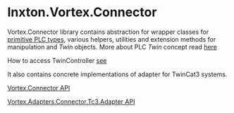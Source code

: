 # Inxton.Vortex.Connector

Vortex.Connector library contains abstraction for wrapper classes for [primitive PLC types](Conceptual/PrimitiveTwins.md), various helpers, utilities and extension methods for  manipulation and *Twin* objects. More about PLC *Twin* concept read [here](/apis/Inxton.vortex.compiler.console/Conceptual/Twins.md)


How to access TwinController [see](../Inxton.vortex.compiler.console/README.md#how-to-access-twincontroller")

It also contains concrete implementations of adapter for TwinCat3 systems.

[Vortex.Connector API](xref:Vortex.Connector)

[Vortex.Adapters.Connector.Tc3.Adapter API](xref:Vortex.Adapters.Connector.Tc3.Adapter)

 